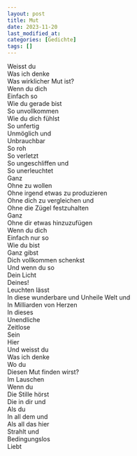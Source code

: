 ```yaml
---
layout: post
title: Mut
date: 2023-11-20
last_modified_at:
categories: [Gedichte]
tags: []
---
```


Weisst du  
Was ich denke  
Was wirklicher Mut ist?  
Wenn du dich  
Einfach so  
Wie du gerade bist  
So unvollkommen  
Wie du dich fühlst  
So unfertig  
Unmöglich und  
Unbrauchbar  
So roh  
So verletzt  
So ungeschliffen und  
So unerleuchtet  
Ganz  
Ohne zu wollen  
Ohne irgend etwas zu produzieren  
Ohne dich zu vergleichen und  
Ohne die Zügel festzuhalten  
Ganz  
Ohne dir etwas hinzuzufügen  
Wenn du dich  
Einfach nur so  
Wie du bist  
Ganz gibst  
Dich vollkommen schenkst  
Und wenn du so  
Dein Licht  
Deines!  
Leuchten lässt  
In diese wunderbare und
Unheile Welt und  
In Milliarden von Herzen  
In dieses  
Unendliche  
Zeitlose  
Sein  
Hier  
Und weisst du  
Was ich denke  
Wo du  
Diesen Mut finden wirst?  
Im Lauschen  
Wenn du  
Die Stille hörst  
Die in dir und  
Als du  
In all dem und  
Als all das hier  
Strahlt und  
Bedingungslos  
Liebt